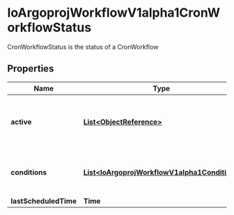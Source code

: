 

# IoArgoprojWorkflowV1alpha1CronWorkflowStatus

CronWorkflowStatus is the status of a CronWorkflow

## Properties

Name | Type | Description | Notes
------------ | ------------- | ------------- | -------------
**active** | [**List&lt;ObjectReference&gt;**](ObjectReference.md) | Active is a list of active workflows stemming from this CronWorkflow | 
**conditions** | [**List&lt;IoArgoprojWorkflowV1alpha1Condition&gt;**](IoArgoprojWorkflowV1alpha1Condition.md) | Conditions is a list of conditions the CronWorkflow may have | 
**lastScheduledTime** | **Time** |  | 



